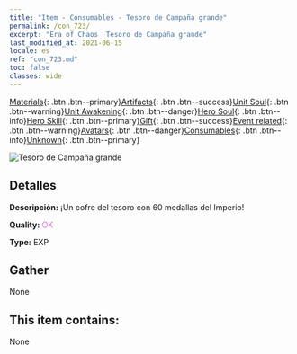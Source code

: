 ```yaml
---
title: "Item - Consumables - Tesoro de Campaña grande"
permalink: /con_723/
excerpt: "Era of Chaos  Tesoro de Campaña grande"
last_modified_at: 2021-06-15
locale: es
ref: "con_723.md"
toc: false
classes: wide
---
```

 [Materials](/ItemsES/){: .btn .btn--primary}[Artifacts](/ItemsES/Artifacts/){: .btn .btn--success}[Unit Soul](/ItemsES/UnitSoul/){: .btn .btn--warning}[Unit Awakening](/ItemsES/UnitAwakening/){: .btn .btn--danger}[Hero Soul](/ItemsES/HeroSoul/){: .btn .btn--info}[Hero Skill](/ItemsES/HeroSkill/){: .btn .btn--primary}[Gift](/ItemsES/Gift/){: .btn .btn--success}[Event related](/ItemsES/Events/){: .btn .btn--warning}[Avatars](/ItemsES/Avatars/){: .btn .btn--danger}[Consumables](/ItemsES/Consumables/){: .btn .btn--info}[Unknown](/ItemsES/Unknown/){: .btn .btn--primary}

 ![Tesoro de Campaña grande](/images/t/i_503.png)

## Detalles
 **Descripción:** ¡Un cofre del tesoro con 60 medallas del Imperio!

 **Quality:** <span style="color: #DA70D6">OK</span>

 **Type:** EXP

## Gather

  None

## This item contains:

  None

